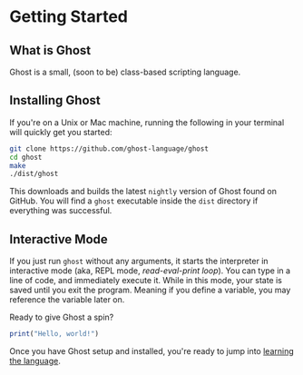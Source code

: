 # Getting Started

## What is Ghost
Ghost is a small, (soon to be) class-based scripting language.

## Installing Ghost
If you're on a Unix or Mac machine, running the following in your terminal will quickly get you started:

```bash
git clone https://github.com/ghost-language/ghost
cd ghost
make
./dist/ghost
```

This downloads and builds the latest `nightly` version of Ghost found on GitHub. You will find a `ghost` executable inside the `dist` directory if everything was successful.

## Interactive Mode
If you just run `ghost` without any arguments, it starts the interpreter in interactive mode (aka, REPL mode, _read-eval-print loop_). You can type in a line of code, and immediately execute it. While in this mode, your state is saved until you exit the program. Meaning if you define a variable, you may reference the variable later on.

Ready to give Ghost a spin?

```javascript
print("Hello, world!")
```

Once you have Ghost setup and installed, you're ready to jump into [learning the language](/docs/{{version}}/syntax).